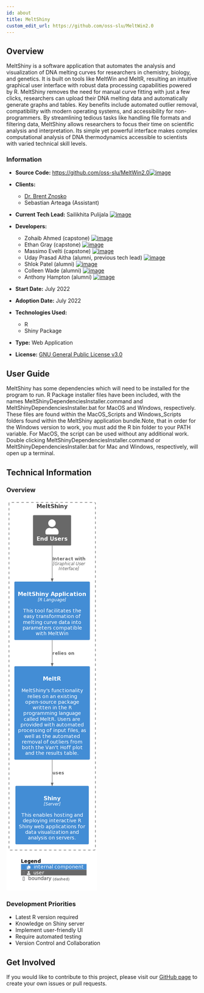 ```yaml
---
id: about
title: MeltShiny
custom_edit_url: https://github.com/oss-slu/MeltWin2.0
---
```


## Overview

MeltShiny is a software application that automates the analysis and visualization of DNA melting curves for researchers in chemistry, biology, and genetics. It is built on tools like MeltWin and MeltR, resulting an intuitive graphical user interface with robust data processing capabilities powered by R. MeltShiny removes the need for manual curve fitting  with just a few clicks, researchers can upload their DNA melting data and automatically generate graphs and tables. Key benefits include automated outlier removal, compatibility with modern operating systems, and accessibility for non-programmers. By streamlining tedious tasks like handling file formats and filtering data, MeltShiny allows researchers to focus their time on scientific analysis and interpretation. Its simple yet powerful interface makes complex computational analysis of DNA thermodynamics accessible to scientists with varied technical skill levels.

### Information

- **Source Code:** <https://github.com/oss-slu/MeltWin2.0>[<img src="/img/git-alt.svg" alt="image" width="25" height="25" />](https://github.com/oss-slu/MeltWin2.0)
- **Clients:**
  - [Dr. Brent Znosko](https://www.slu.edu/science-and-engineering/academics/chemistry/faculty/brent-znosko.php)
  - Sebastian Arteaga (Assistant)
- **Current Tech Lead:** Sailikhita Pulijala [<img src="/img/github.svg" alt="image" width="25" height="25" />](https://github.com/LikhitaPulijala)
- **Developers:**

  - Zohaib Ahmed (capstone) [<img src="/img/github.svg" alt="image" width="25" height="25" />](https://github.com/zohaib-a-ahmed)
  - Ethan Gray (capstone) [<img src="/img/github.svg" alt="image" width="25" height="25" />](https://github.com/ethan-gray-01)
  - Massimo Evelti (capstone) [<img src="/img/github.svg" alt="image" width="25" height="25" />](https://github.com/Massi-Papi)
  - Uday Prasad Aitha (alumni, previous tech lead) [<img src="/img/github.svg" alt="image" width="25" height="25" />](https://github.com/aithaprasad) 
  - Shlok Patel (alumni) [<img src="/img/github.svg" alt="image" width="25" height="25" />](https://github.com/shlokpat6) 
  - Colleen Wade (alumni) [<img src="/img/github.svg" alt="image" width="25" height="25" />](https://github.com/cwade6) 
  - Anthony Hampton (alumni) [<img src="/img/github.svg" alt="image" width="25" height="25" />](https://github.com/adhampton110) 

- **Start Date:** July 2022
- **Adoption Date:** July 2022
- **Technologies Used:**
  - R
  - Shiny Package
- **Type:** Web Application
- **License:** [GNU General Public License v3.0](https://opensource.org/license/gpl-3-0/)

## User Guide

MeltShiny has some dependencies which will need to be installed for the program to run. R Package installer files have been included, with the names MeltShinyDependenciesInstaller.command and MeltShinyDependenciesInstaller.bat for MacOS and Windows, respectively. These files are found within the MacOS_Scripts and Windows_Scripts folders found within the MeltShiny application bundle.Note, that in order for the Windows version to work, you must add the R bin folder to your PATH variable. For MacOS, the script can be used without any additional work. Double clicking MeltShinyDependenciesInstaller.command or MeltShinyDependenciesInstaller.bat for Mac and Windows, respectively, will open up a terminal. 

## Technical Information

### Overview

![Software Architecture](architecture.png)

### Development Priorities

- Latest R version required
- Knowledge on Shiny server
- Implement user-friendly UI
- Require automated testing
- Version Control and Collaboration

## Get Involved

If you would like to contribute to this project, please visit our [GitHub page](https://github.com/oss-slu/MeltWin2.0) to create your own issues or pull requests.
